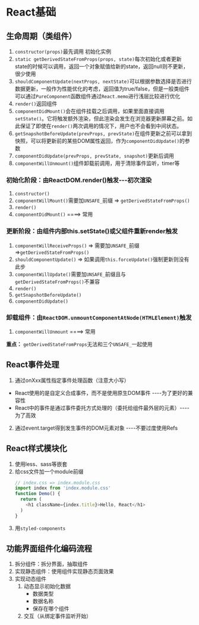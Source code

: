 # React基础

## 生命周期（类组件）
1. `constructor(props)`最先调用 初始化实例
2. `static getDerivedStateFromProps(props, state)`每次初始化或者更新state的时候可以调用，返回一个对象赋值给新的state，返回null则不更新，很少使用
3. `shouldComponentUpdate(nextProps, nextState)`可以根据参数选择是否进行数据更新，一般作为性能优化的考虑，返回值为true/false，但是一般类组件可以通过`PureComponent`函数组件通过`React.memo`进行浅层比较进行优化
4. `render()`返回组件
5. `componentDidMount()`会在组件挂载之后调用，如果里面直接调用 `setState()`。它将触发额外渲染，但此渲染会发生在浏览器更新屏幕之前。如此保证了即使在`render()`两次调用的情况下，用户也不会看到中间状态。
6. `getSnapshotBeforeUpdate(prevProps, prevState)`在组件更新之前可以拿到快照，可以将更新前的某些DOM属性返回，作为`componentDidUpdate()`的参数
7. `componentDidUpdate(prevProps, prevState, snapshot)`更新后调用
8. `componentWillUnmount()`组件卸载前调用，用于清除事件监听，timer等

### 初始化阶段：由ReactDOM.render()触发---初次渲染
1. `constructor()`
2. `componentWillMount()`需要加`UNSAFE_`前缀 => `getDerivedStateFromProps()`
3. `render()`
4. `componentDidMount()` ====> 常用

### 更新阶段：由组件内部this.setState()或父组件重新render触发
1. `componentWillReceiveProps()` => 需要加`UNSAFE_`前缀=>`getDerivedStateFromProps()`
2. `shouldComponentUpdate()` => 如果调用`this.forceUpdate()`强制更新则没有此步
3. `componentWillUpdate()`需要加`UNSAFE_`前缀且与`getDerivedStateFromProps()`不兼容
4. `render()`
5. `getSnapshotBeforeUpdate()`
6. `componentDidUpdate()`

### 卸载组件：由`ReactDOM.unmountComponentAtNode(HTMLElement)`触发
1. `componentWillUnmount` ====> 常用

**重点：**
`getDerivedStateFromProps`无法和三个`UNSAFE_`一起使用
## React事件处理
1. 通过onXxx属性指定事件处理函数（注意大小写）
  - React使用的是自定义合成事件，而不是使用原生DOM事件 ----为了更好的兼容性
  - React中的事件是通过事件委托方式处理的（委托给组件最外层的元素）----为了高效
2. 通过event.target得到发生事件的DOM元素对象 ----不要过度使用Refs

## React样式模块化
1. 使用less、sass等嵌套
2. 给css文件加一个module前缀
    ```js
    // index.css => index.module.css
    import index from 'index.module.css'
    function Demo() {
      return (
        <h1 className={index.title}>Hello, React</h1>
      )
    }
    ```
3. 用`styled-components`

## 功能界面组件化编码流程
1. 拆分组件：拆分界面，抽取组件
2. 实现静态组件：使用组件实现静态页面效果
3. 实现动态组件
      1. 动态显示初始化数据
          - 数据类型
          - 数据名称
          - 保存在哪个组件
      2. 交互（从绑定事件监听开始）